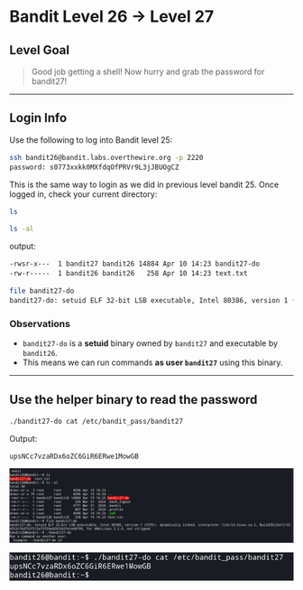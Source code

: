 # Bandit Level 26 → Level 27

## Level Goal  
> Good job getting a shell! Now hurry and grab the password for bandit27!

---
##  Login Info
Use the following to log into Bandit level 25:

```bash
ssh bandit26@bandit.labs.overthewire.org -p 2220
password: s0773xxkk0MXfdqOfPRVr9L3jJBUOgCZ
```
This is the same way to login as we did in previous level bandit 25.
Once logged in, check your current directory:
```bash
ls
```

```bash
ls -al
```

output:

```bash
-rwsr-x---  1 bandit27 bandit26 14884 Apr 10 14:23 bandit27-do
-rw-r-----  1 bandit26 bandit26   258 Apr 10 14:23 text.txt
```

```bash
file bandit27-do
bandit27-do: setuid ELF 32-bit LSB executable, Intel 80386, version 1 (SYSV), dynamically linked, interpreter /lib/ld-linux.so.2, BuildID[sha1=35d353cf6d732f515a73f50ed205265fe1e68f 90, for GNU/Linux 3.2.0, not stripped
```


### Observations

- `bandit27-do` is a **setuid** binary owned by `bandit27` and executable by `bandit26`.
- This means we can run commands **as user `bandit27`** using this binary.

---
## Use the helper binary to read the password
```bash
./bandit27-do cat /etc/bandit_pass/bandit27
```

Output:

```
upsNCc7vzaRDx6oZC6GiR6ERwe1MowGB
```

![level 26](/image/level26.png)

![level 26](/image/level26II.png)